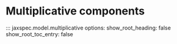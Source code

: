 # Multiplicative components

::: jaxspec.model.multiplicative
    options:
      show_root_heading: false
      show_root_toc_entry: false